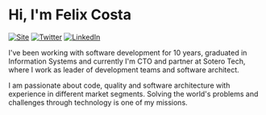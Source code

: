 # Hi, I'm Felix Costa 

[![Site](https://img.shields.io/static/v1?label=fxcosta.com&message=%20&color=blue&style=flat-square&logoColor=white)](https://fxcosta.com/)
[![Twitter](https://img.shields.io/static/v1?label=Twitter&message=%20&color=blue&logo=Twitter&style=flat-square&logoColor=white)](https://www.twitter.com/fxcosta)
[![LinkedIn](https://img.shields.io/static/v1?label=LinkedIn&message=%20&color=blue&logo=LinkedIn&style=flat-square&logoColor=white)](https://www.linkedin.com/in/fxcosta)

I've been working with software development for 10 years, graduated in Information Systems and currently I'm CTO and partner at Sotero Tech, where I work as leader of development teams and software architect.

I am passionate about code, quality and software architecture with experience in different market segments.
Solving the world's problems and challenges through technology is one of my missions.

<!--
**fxcosta/fxcosta** is a ✨ _special_ ✨ repository because its `README.md` (this file) appears on your GitHub profile.

Here are some ideas to get you started:

- 🔭 I’m currently working on ...
- 🌱 I’m currently learning ...
- 👯 I’m looking to collaborate on ...
- 🤔 I’m looking for help with ...
- 💬 Ask me about ...
- 📫 How to reach me: ...
- 😄 Pronouns: ...
- ⚡ Fun fact: ...
-->
